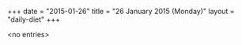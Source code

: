 +++
date = "2015-01-26"
title = "26 January 2015 (Monday)"
layout = "daily-diet"
+++


\<no entries\>

